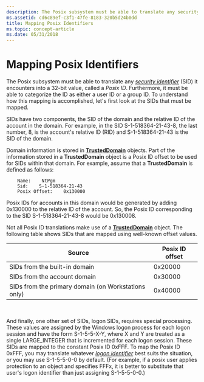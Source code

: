 ```yaml
---
description: The Posix subsystem must be able to translate any security identifier (SID) it encounters into a 32-bit value, called a Posix ID.
ms.assetid: cd6c89ef-c3f1-47fe-8183-320b5d24b0dd
title: Mapping Posix Identifiers
ms.topic: concept-article
ms.date: 05/31/2018
---
```


# Mapping Posix Identifiers

The Posix subsystem must be able to translate any [*security identifier*](/windows/desktop/SecGloss/s-gly) (SID) it encounters into a 32-bit value, called a *Posix ID*. Furthermore, it must be able to categorize the ID as either a user ID or a group ID. To understand how this mapping is accomplished, let's first look at the SIDs that must be mapped.

SIDs have two components, the SID of the domain and the relative ID of the account in the domain. For example, in the SID S-1-518364-21-43-8, the last number, 8, is the account's relative ID (RID) and S-1-518364-21-43 is the SID of the domain.

Domain information is stored in [**TrustedDomain**](trusteddomain-object.md) objects. Part of the information stored in a **TrustedDomain** object is a Posix ID offset to be used for SIDs within that domain. For example, assume that a **TrustedDomain** is defined as follows:

``` syntax
    Name:    NtPgm
    Sid:    S-1-518364-21-43
    Posix Offset:    0x130000
```

Posix IDs for accounts in this domain would be generated by adding 0x130000 to the relative ID of the account. So, the Posix ID corresponding to the SID S-1-518364-21-43-8 would be 0x130008.

Not all Posix ID translations make use of a [**TrustedDomain**](trusteddomain-object.md) object. The following table shows SIDs that are mapped using well-known offset values.



| Source                                              | Posix ID offset |
|-----------------------------------------------------|-----------------|
| SIDs from the built-in domain                       | 0x20000         |
| SIDs from the account domain                        | 0x30000         |
| SIDs from the primary domain (on Workstations only) | 0x40000         |



 

And finally, one other set of SIDs, logon SIDs, requires special processing. These values are assigned by the Windows logon process for each logon session and have the form S-1-5-5-X-Y, where X and Y are treated as a single LARGE\_INTEGER that is incremented for each logon session. These SIDs are mapped to the constant Posix ID 0xFFF. To map the Posix ID 0xFFF, you may translate whatever [*logon identifier*](/windows/desktop/SecGloss/l-gly) best suits the situation, or you may use S-1-5-5-0-0 by default. (For example, if a posix user applies protection to an object and specifies FFFx, it is better to substitute that user's logon identifier than just assigning S-1-5-5-0-0.)

 

 
